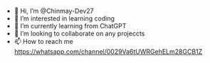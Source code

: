 - 👋 Hi, I’m @Chinmay-Dev27
- 👀 I’m interested in learning coding
- 🌱 I’m currently learning from ChatGPT
- 💞️ I’m looking to collaborate on any projeccts
- 📫 How to reach me https://whatsapp.com/channel/0029Va6tUWRGehELm28GCB1Z

<!---
Chinmay-Dev27/Chinmay-Dev27 is a ✨ special ✨ repository because its `README.md` (this file) appears on your GitHub profile.
You can click the Preview link to take a look at your changes.
--->
